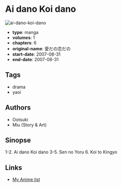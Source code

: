 # Ai dano Koi dano

![ai-dano-koi-dano](https://cdn.myanimelist.net/images/manga/1/182534.jpg)

-   **type**: manga
-   **volumes**: 1
-   **chapters**: 6
-   **original-name**: 愛だの恋だの
-   **start-date**: 2007-08-31
-   **end-date**: 2007-08-31

## Tags

-   drama
-   yaoi

## Authors

-   Ootsuki
-   Miu (Story & Art)

## Sinopse

1-2. Ai dano Koi dano
3-5. Sen no Yoru 6. Koi to Kingyo

## Links

-   [My Anime list](https://myanimelist.net/manga/18294/Ai_dano_Koi_dano)
